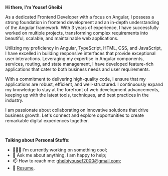 <!--
**yousefgheibi/yousefgheibi** is a ✨ _special_ ✨ repository because its `README.md` (this file) appears on your GitHub profile.
<img src="https://github-readme-stats.vercel.app/api?username=yousefgheibi&show_icons=true&theme=ADD_THEME_HERE" width="400">
Here are some ideas to get you started:

- 🔭 I’m currently working on ...
- 🌱 I’m currently learning ...
- 👯 I’m looking to collaborate on ...
- 🤔 I’m looking for help with ...
- 💬 Ask me about ...
- 📫 How to reach me: ...
- 😄 Pronouns: ...
- ⚡ Fun fact: ...
-->

**Hi there, I'm Yousef Gheibi**

As a dedicated Frontend Developer with a focus on Angular, I possess a strong foundation in frontend development and an in-depth understanding of the Angular framework. With 3 years of experience, I have successfully worked on multiple projects, transforming complex requirements into beautiful, scalable, and maintainable web applications.

Utilizing my proficiency in Angular, TypeScript, HTML, CSS, and JavaScript, I have excelled in building responsive interfaces that provide exceptional user interactions. Leveraging my expertise in Angular components, services, routing, and state management, I have developed feature-rich applications that cater to both business needs and user requirements.

With a commitment to delivering high-quality code, I ensure that my applications are robust, efficient, and well-structured. I continuously expand my knowledge to stay at the forefront of web development advancements, keeping up with the latest tools, techniques, and best practices in the industry.

I am passionate about collaborating on innovative solutions that drive business growth. Let's connect and explore opportunities to create remarkable digital experiences together.
 
  
</br>



**Talking about Personal Stuffs:**

- 👨🏻‍💻 I’m currently working on something cool;
- 💬 Ask me about anything, I am happy to help;
- 📫 How to reach me: gheibiyousef2000@gmail.com;
- 📝 [Resume](https://drive.google.com/file/d/15ZAz18GCRqh0Wpfrg1XoQJ8AoSoQ_dYb/view?usp=sharing).

</br>



